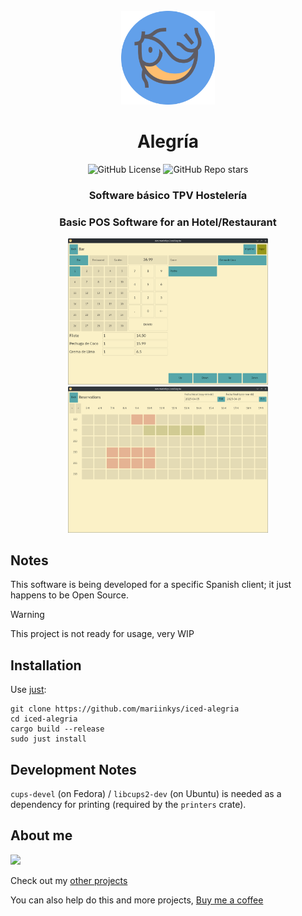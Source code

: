 <div align="center">
  <br>
  <img src="./resources/icons/hicolor/scalable/apps/icon.svg" width="150" />
  <h1>Alegría</h1>

  ![GitHub License](https://img.shields.io/github/license/mariinkys/iced-alegria)
  ![GitHub Repo stars](https://img.shields.io/github/stars/mariinkys/iced-alegria)


  <h3>Software básico TPV Hostelería</h3>
  <h3>Basic POS Software for an Hotel/Restaurant</h3>

  <img width="320" alt="Bar Page" src="./screenshots/bar.png"/>
  <img width="320" alt="Reservations Page" src="./screenshots/reservations.png"/>

</div>

## Notes

This software is being developed for a specific Spanish client; it just happens to be Open Source.

> [!WARNING]
> This project is not ready for usage, very WIP

## Installation

Use [just](https://github.com/casey/just):

```
git clone https://github.com/mariinkys/iced-alegria
cd iced-alegria
cargo build --release
sudo just install
```

## Development Notes

`cups-devel` (on Fedora) / `libcups2-dev` (on Ubuntu) is needed as a dependency for printing (required by the `printers` crate). 

## About me

<a href="https://github.com/iced-rs/iced">
  <img src="https://gist.githubusercontent.com/hecrj/ad7ecd38f6e47ff3688a38c79fd108f0/raw/74384875ecbad02ae2a926425e9bcafd0695bade/color.svg" width="130px">
</a>

<p></p>

Check out my [other projects](https://github.com/mariinkys) 

You can also help do this and more projects, [Buy me a coffee](https://www.buymeacoffee.com/mariinkys)

